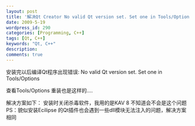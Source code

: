 ```yaml
---
layout: post
title: '解决Qt Creator No valid Qt version set. Set one in Tools/Options 问题'
date: 2009-5-19
wordpress_id: 290
categories: [Programming, C++]
tags: [Qt, C++]
keywords: "Qt, C++"
description: 
comments: true
---
```


安装完以后编译Qt程序出现错误: No valid Qt version set. Set one in Tools/Options

查看Tools/Options 重装也是这样的….
 
解决方案如下：
安装时关闭杀毒软件，我用的是KAV 8 不知道会不会是这个问题 PS：貌似安装Ecilipse 的Qt插件也会遇到一些dll模块无法注入的问题，解决方案相同

